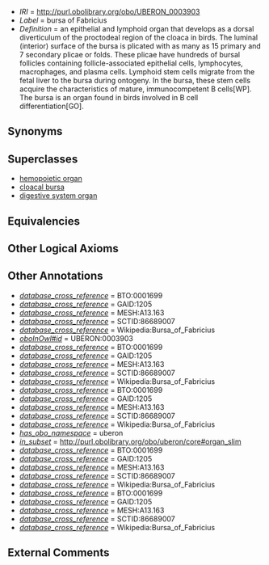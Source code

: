  * *IRI* = http://purl.obolibrary.org/obo/UBERON_0003903
 * *Label* = bursa of Fabricius
 * *Definition* = an epithelial and lymphoid organ that develops as a dorsal diverticulum of the proctodeal region of the cloaca in birds. The luminal (interior) surface of the bursa is plicated with as many as 15 primary and 7 secondary plicae or folds. These plicae have hundreds of bursal follicles containing follicle-associated epithelial cells, lymphocytes, macrophages, and plasma cells. Lymphoid stem cells migrate from the fetal liver to the bursa during ontogeny. In the bursa, these stem cells acquire the characteristics of mature, immunocompetent B cells[WP]. The bursa is an organ found in birds involved in B cell differentiation[GO].

## Synonyms


## Superclasses

 * [hemopoietic organ](../../UBERON/77/UBERON_0004177.md)
 * [cloacal bursa](../../UBERON/10/UBERON_0011510.md)
 * [digestive system organ](../../UBERON/65/UBERON_0013765.md)

## Equivalencies


## Other Logical Axioms


## Other Annotations

 * *[database_cross_reference](../../ef/oboInOwl#hasDbXref.md)* = BTO:0001699
 * *[database_cross_reference](../../ef/oboInOwl#hasDbXref.md)* = GAID:1205
 * *[database_cross_reference](../../ef/oboInOwl#hasDbXref.md)* = MESH:A13.163
 * *[database_cross_reference](../../ef/oboInOwl#hasDbXref.md)* = SCTID:86689007
 * *[database_cross_reference](../../ef/oboInOwl#hasDbXref.md)* = Wikipedia:Bursa_of_Fabricius
 * *[oboInOwl#id](../../id/oboInOwl#id.md)* = UBERON:0003903
 * *[database_cross_reference](../../ef/oboInOwl#hasDbXref.md)* = BTO:0001699
 * *[database_cross_reference](../../ef/oboInOwl#hasDbXref.md)* = GAID:1205
 * *[database_cross_reference](../../ef/oboInOwl#hasDbXref.md)* = MESH:A13.163
 * *[database_cross_reference](../../ef/oboInOwl#hasDbXref.md)* = SCTID:86689007
 * *[database_cross_reference](../../ef/oboInOwl#hasDbXref.md)* = Wikipedia:Bursa_of_Fabricius
 * *[database_cross_reference](../../ef/oboInOwl#hasDbXref.md)* = BTO:0001699
 * *[database_cross_reference](../../ef/oboInOwl#hasDbXref.md)* = GAID:1205
 * *[database_cross_reference](../../ef/oboInOwl#hasDbXref.md)* = MESH:A13.163
 * *[database_cross_reference](../../ef/oboInOwl#hasDbXref.md)* = SCTID:86689007
 * *[database_cross_reference](../../ef/oboInOwl#hasDbXref.md)* = Wikipedia:Bursa_of_Fabricius
 * *[has_obo_namespace](../../ce/oboInOwl#hasOBONamespace.md)* = uberon
 * *[in_subset](../../et/oboInOwl#inSubset.md)* = http://purl.obolibrary.org/obo/uberon/core#organ_slim
 * *[database_cross_reference](../../ef/oboInOwl#hasDbXref.md)* = BTO:0001699
 * *[database_cross_reference](../../ef/oboInOwl#hasDbXref.md)* = GAID:1205
 * *[database_cross_reference](../../ef/oboInOwl#hasDbXref.md)* = MESH:A13.163
 * *[database_cross_reference](../../ef/oboInOwl#hasDbXref.md)* = SCTID:86689007
 * *[database_cross_reference](../../ef/oboInOwl#hasDbXref.md)* = Wikipedia:Bursa_of_Fabricius
 * *[database_cross_reference](../../ef/oboInOwl#hasDbXref.md)* = BTO:0001699
 * *[database_cross_reference](../../ef/oboInOwl#hasDbXref.md)* = GAID:1205
 * *[database_cross_reference](../../ef/oboInOwl#hasDbXref.md)* = MESH:A13.163
 * *[database_cross_reference](../../ef/oboInOwl#hasDbXref.md)* = SCTID:86689007
 * *[database_cross_reference](../../ef/oboInOwl#hasDbXref.md)* = Wikipedia:Bursa_of_Fabricius

## External Comments

